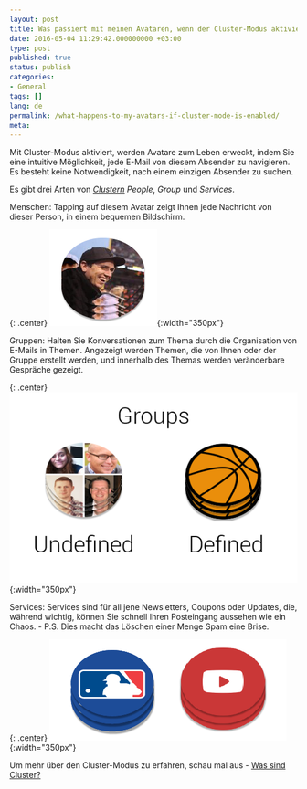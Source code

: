 ```yaml
---
layout: post
title: Was passiert mit meinen Avataren, wenn der Cluster-Modus aktiviert ist?
date: 2016-05-04 11:29:42.000000000 +03:00
type: post
published: true
status: publish
categories:
- General
tags: []
lang: de
permalink: /what-happens-to-my-avatars-if-cluster-mode-is-enabled/
meta:
---
```


Mit Cluster-Modus aktiviert, werden Avatare zum Leben erweckt, indem Sie eine intuitive Möglichkeit, jede E-Mail von diesem Absender zu navigieren. Es besteht keine Notwendigkeit, nach einem einzigen Absender zu suchen.

Es gibt drei Arten von [*Clustern*](/what-are-clusters/) *People*, *Group* und *Services*.

Menschen: Tapping auf diesem Avatar zeigt Ihnen jede Nachricht von dieser Person, in einem bequemen Bildschirm.

{: .center}
![People Avatar](/assets/PeopleAvatar-17.png){:width="350px"}

Gruppen: Halten Sie Konversationen zum Thema durch die Organisation von E-Mails in Themen. Angezeigt werden Themen, die von Ihnen oder der Gruppe erstellt werden, und innerhalb des Themas werden veränderbare Gespräche gezeigt.

{: .center}
![GP Screens](/assets/Base_GP_ScreenShots-16.png){:width="350px"}

Services: Services sind für all jene Newsletters, Coupons oder Updates, die, während wichtig, können Sie schnell Ihren Posteingang aussehen wie ein Chaos. - P.S. Dies macht das Löschen einer Menge Spam eine Brise.

{: .center}
![Services](/assets/Service_Clusrers_SBS.png){:width="350px"}

Um mehr über den Cluster-Modus zu erfahren, schau mal aus - [Was sind Cluster?](/what-are-clusters/)
